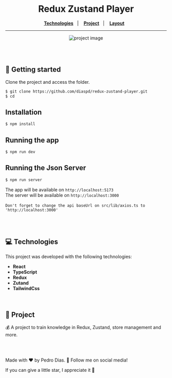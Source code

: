 <div align="center">
   <h1> Redux Zustand Player </h1>
</div> 

<div align="center">
  <a href="#-Technologies"><b>Technologies</b></a>&nbsp;&nbsp;&nbsp;|&nbsp;&nbsp;&nbsp;
  <a href="#-Project"><b>Project</b></a>&nbsp;&nbsp;&nbsp;|&nbsp;&nbsp;&nbsp;
  <a href="#-Layout"><b>Layout</b></a>&nbsp;&nbsp;&nbsp;
</div>

---

<div align="center">
  <img alt="project image" title="" src="./src/assets/template.gif" />
</div> 

<br></br>

## 🚀 Getting started

Clone the project and access the folder.

```bash
$ git clone https://github.com/diaspd/redux-zustand-player.git
$ cd 
```

## Installation

```bash
$ npm install
```

## Running the app

```bash
$ npm run dev
```

## Running the Json Server

```bash
$ npm run server
```

The app will be available on `http://localhost:5173` </br>
The server will be available on `http://localhost:3000` <br></br>
`Don't forget to change the api baseUrl on src/lib/axios.ts to 'http://localhost:3000'` 

<br></br>

## 💻 Technologies

This project was developed with the following technologies:
<b>
- React
- TypeScript
- Redux
- Zutand
- TailwindCss
</b>

</br>

## 📄 Project
💰 A project to train knowledge in Redux, Zustand, store management and more.

<br></br>

Made with ♥ by Pedro Dias. 👋 Follow me on social media!</br>

If you can give a little star, I appreciate it 🤩
